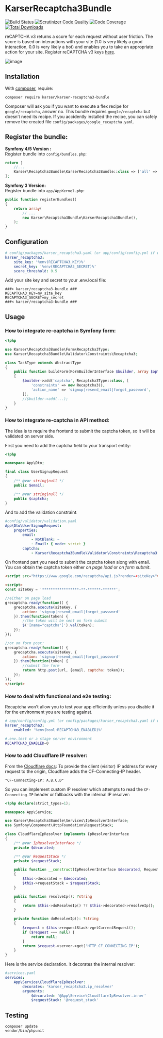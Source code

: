 KarserRecaptcha3Bundle
======================

[![Build Status](https://travis-ci.org/karser/KarserRecaptcha3Bundle.svg?branch=master)](https://travis-ci.org/karser/KarserRecaptcha3Bundle)
[![Scrutinizer Code Quality](https://scrutinizer-ci.com/g/karser/KarserRecaptcha3Bundle/badges/quality-score.png?b=master)](https://scrutinizer-ci.com/g/karser/KarserRecaptcha3Bundle/?branch=master)
[![Code Coverage](https://scrutinizer-ci.com/g/karser/KarserRecaptcha3Bundle/badges/coverage.png?b=master)](https://scrutinizer-ci.com/g/karser/KarserRecaptcha3Bundle/?branch=master)
[![Total Downloads](https://poser.pugx.org/karser/karser-recaptcha3-bundle/downloads)](https://packagist.org/packages/karser/karser-recaptcha3-bundle)

reCAPTCHA v3 returns a score for each request without user friction. 
The score is based on interactions with your site (1.0 is very likely a good interaction,
0.0 is very likely a bot) and enables you to
take an appropriate action for your site. Register reCAPTCHA v3 keys
[here](https://g.co/recaptcha/v3).

![image](https://user-images.githubusercontent.com/1675033/58698825-bbca8e00-83a4-11e9-9627-e3a2b1a6c074.png)


Installation
------------

With [composer](https://getcomposer.org), require:

`composer require karser/karser-recaptcha3-bundle`

Composer will ask you if you want to execute a flex recipe for `google/recaptcha`, answer no.
This bundle requires `google/recaptcha` but doesn't need its recipe.
If you accidently installed the recipe, you can safely remove the created file `config/packages/google_recaptcha.yaml`.

Register the bundle: 
--------------------

**Symfony 4/5 Version :**   
Register bundle into `config/bundles.php`:
```php 
return [
    //...
    Karser\Recaptcha3Bundle\KarserRecaptcha3Bundle::class => ['all' => true],
];
```

**Symfony 3 Version:**  
Register bundle into `app/AppKernel.php`:

``` php
public function registerBundles()
{
    return array(
        // ...
        new Karser\Recaptcha3Bundle\KarserRecaptcha3Bundle(),
    );
}
```

Configuration
-------------

```yaml
# config/packages/karser_recaptcha3.yaml (or app/config/config.yml if using Symfony3)
karser_recaptcha3:
    site_key: '%env(RECAPTCHA3_KEY)%'
    secret_key: '%env(RECAPTCHA3_SECRET)%'
    score_threshold: 0.5
```

Add your site key and secret to your .env.local file:
```
###> karser/recaptcha3-bundle ###
RECAPTCHA3_KEY=my_site_key
RECAPTCHA3_SECRET=my_secret
###< karser/recaptcha3-bundle ###
```

Usage
-----

### How to integrate re-captcha in Symfony form:

```php
<?php

use Karser\Recaptcha3Bundle\Form\Recaptcha3Type;
use Karser\Recaptcha3Bundle\Validator\Constraints\Recaptcha3;

class TaskType extends AbstractType
{
    public function buildForm(FormBuilderInterface $builder, array $options)
    {
        $builder->add('captcha', Recaptcha3Type::class, [
            'constraints' => new Recaptcha3(),
            'action_name' => 'signup|resend_email|forgot_password',
        ]);
        //$builder->add(...);
    }
}
```

### How to integrate re-captcha in API method:

The idea is to require the frontend to submit the captcha token, so it will be validated on server side.

First you need to add the captcha field to your transport entity:
```php
<?php

namespace App\Dto;

final class UserSignupRequest
{
    /** @var string|null */
    public $email;

    /** @var string|null */
    public $captcha;
}
```

And to add the validation constraint:

```yaml
#config/validator/validation.yaml
App\Dto\UserSignupRequest:
    properties:
        email:
            - NotBlank: ~
            - Email: { mode: strict }
        captcha:
            - Karser\Recaptcha3Bundle\Validator\Constraints\Recaptcha3: ~
```


On frontend part you need to submit the captcha token along with email.
You can obtain the captcha token either *on page load* or *on form submit*.

```html
<script src="https://www.google.com/recaptcha/api.js?render=<siteKey>"></script>

<script>
const siteKey = '*****************-**-******-******';

//either on page load
grecaptcha.ready(function() {
    grecaptcha.execute(siteKey, {
        action: 'signup|resend_email|forgot_password'
    }).then(function(token) {
        //the token will be sent on form submit
        $('[name="captcha"]').val(token);
    });
});

//or on form post:
grecaptcha.ready(function() {
    grecaptcha.execute(siteKey, {
        action: 'signup|resend_email|forgot_password'
    }).then(function(token) {
        //submit the form
        return http.post(url, {email, captcha: token});
    });
});
</script>
```

### How to deal with functional and e2e testing:

Recaptcha won't allow you to test your app efficiently unless you disable it for the environment you are testing against.

```yaml
# app/config/config.yml (or config/packages/karser_recaptcha3.yaml if using Symfony4)
karser_recaptcha3:
    enabled: '%env(bool:RECAPTCHA3_ENABLED)%'
```

```bash
#.env.test or a stage server environment
RECAPTCHA3_ENABLED=0
```

### How to add Cloudflare IP resolver:

From the [Cloudflare docs](https://support.cloudflare.com/hc/en-us/articles/200170986-How-does-Cloudflare-handle-HTTP-Request-headers-):
To provide the client (visitor) IP address for every request to the origin, Cloudflare adds the CF-Connecting-IP header.
```
"CF-Connecting-IP: A.B.C.D"
```

So you can implement custom IP resolver which attempts to read the `CF-Connecting-IP` header or fallbacks with the internal IP resolver:
 
```php
<?php declare(strict_types=1);

namespace App\Service;

use Karser\Recaptcha3Bundle\Services\IpResolverInterface;
use Symfony\Component\HttpFoundation\RequestStack;

class CloudflareIpResolver implements IpResolverInterface
{
    /** @var IpResolverInterface */
    private $decorated;

    /** @var RequestStack */
    private $requestStack;

    public function __construct(IpResolverInterface $decorated, RequestStack $requestStack)
    {
        $this->decorated = $decorated;
        $this->requestStack = $requestStack;
    }

    public function resolveIp(): ?string
    {
        return $this->doResolveIp() ?? $this->decorated->resolveIp();
    }

    private function doResolveIp(): ?string
    {
        $request = $this->requestStack->getCurrentRequest();
        if ($request === null) {
            return null;
        }
        return $request->server->get('HTTP_CF_CONNECTING_IP');
    }
}
```

Here is the service declaration. It decorates the internal resolver:
```yaml
#services.yaml
services:
    App\Service\CloudflareIpResolver:
        decorates: 'karser_recaptcha3.ip_resolver'
        arguments:
            $decorated: '@App\Service\CloudflareIpResolver.inner'
            $requestStack: '@request_stack'
```

Testing
-------

```
composer update
vendor/bin/phpunit
```
